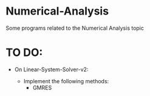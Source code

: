 # Numerical-Analysis
Some programs related to the Numerical Analysis topic

# TO DO:

- On Linear-System-Solver-v2:
 
	- Implement the following methods:
		- GMRES

